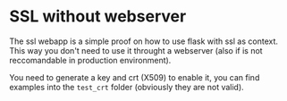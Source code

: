 SSL without webserver
=====================

The ssl webapp is a simple proof on how to use flask with ssl as context.
This way you don't need to use it throught a webserver (also if is not reccomandable in production environment).

You need to generate a key and crt (X509) to enable it, you can find examples into the `test_crt` folder (obviously they are not valid).



